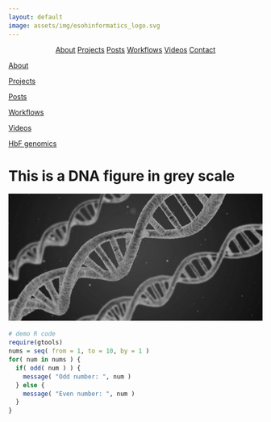 ```yaml
---
layout: default
image: assets/img/esohinformatics_logo.svg
---
```


<div class="actions ghbtn-container">
    <div class="ghbtn-group" align="center">
        <a href="/about.html" class="ghbtn">About</a>
        <a href="/project.html" class="ghbtn">Projects</a>
        <a href="/post.html" class="ghbtn">Posts</a>
        <a href="/workflow.html" class="ghbtn">Workflows</a>
        <a href="/video.html" class="ghbtn">Videos</a>
        <a href="/contact.html" class="ghbtn" align="right">Contact</a>
    </div> 
</div>


<div class="mybtn-group" align="right" style="width:100%">
  <p align="left"><a href="/about.html" class="mybtn-group" style="width:20%">About</a></p>
  <p align="left"><a href="/project.html" class="mybtn-group">Projects</a></p>
  <p align="left"><a href="/post.html" class="mybtn-group">Posts</a></p>
  <p align="left"><a href="/workflow.html" class="mybtn-group">Workflows</a></p>
  <p align="left"><a href="/video.html" class="mybtn-group">Videos</a></p>
</div>


[HbF genomics](./hbfgwascodebook.html)

# This is a DNA figure in grey scale

![](uploads/dna_greyscale.png)

```r
# demo R code
require(gtools)
nums = seq( from = 1, to = 10, by = 1 )
for( num in nums ) { 
  if( odd( num ) ) {
    message( "Odd number: ", num )
  } else {
    message( "Even number: ", num )
  }
}
```

